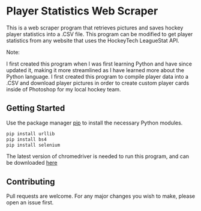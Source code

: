 # Player Statistics Web Scraper
This is a web scraper program that retrieves pictures and saves hockey player statistics into a .CSV file. This program can be modified to get player statistics from any website that uses the HockeyTech LeagueStat API.

Note:

I first created this program when I was first learning Python and have since updated it, making it more streamlined as I have learned more
about the Python language. I first created this program to compile player data into a .CSV and download player pictures in order to create
custom player cards inside of Photoshop for my local hockey team.

## Getting Started

Use the package manager [pip](https://pip.pypa.io/en/stable/) to install the necessary Python modules.

```bash
pip install urllib
pip install bs4
pip install selenium
```

The latest version of chromedriver is needed to run this program, and can be downloaded [here](https://chromedriver.chromium.org/downloads)

## Contributing
Pull requests are welcome. For any major changes you wish to make, please open an issue first.
